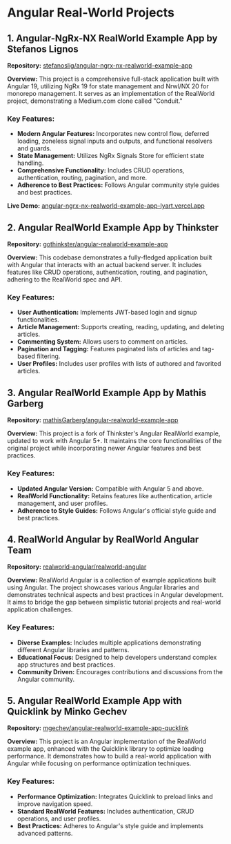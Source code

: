 
<body>
  <h1>Angular Real-World Projects</h1>

  <section>
    <h2>1. Angular-NgRx-NX RealWorld Example App by Stefanos Lignos</h2>
    <p><strong>Repository:</strong> <a href="https://github.com/stefanoslig/angular-ngrx-nx-realworld-example-app" target="_blank">stefanoslig/angular-ngrx-nx-realworld-example-app</a></p>
    <p><strong>Overview:</strong> This project is a comprehensive full-stack application built with Angular 19, utilizing NgRx 19 for state management and Nrwl/NX 20 for monorepo management. It serves as an implementation of the RealWorld project, demonstrating a Medium.com clone called "Conduit."</p>
    <h3>Key Features:</h3>
    <ul>
      <li><strong>Modern Angular Features:</strong> Incorporates new control flow, deferred loading, zoneless signal inputs and outputs, and functional resolvers and guards.</li>
      <li><strong>State Management:</strong> Utilizes NgRx Signals Store for efficient state handling.</li>
      <li><strong>Comprehensive Functionality:</strong> Includes CRUD operations, authentication, routing, pagination, and more.</li>
      <li><strong>Adherence to Best Practices:</strong> Follows Angular community style guides and best practices.</li>
    </ul>
    <p><strong>Live Demo:</strong> <a href="https://angular-ngrx-nx-realworld-example-app-lyart.vercel.app/home" target="_blank">angular-ngrx-nx-realworld-example-app-lyart.vercel.app</a></p>
  </section>

  <section>
    <h2>2. Angular RealWorld Example App by Thinkster</h2>
    <p><strong>Repository:</strong> <a href="https://github.com/gothinkster/angular-realworld-example-app" target="_blank">gothinkster/angular-realworld-example-app</a></p>
    <p><strong>Overview:</strong> This codebase demonstrates a fully-fledged application built with Angular that interacts with an actual backend server. It includes features like CRUD operations, authentication, routing, and pagination, adhering to the RealWorld spec and API.</p>
    <h3>Key Features:</h3>
    <ul>
      <li><strong>User Authentication:</strong> Implements JWT-based login and signup functionalities.</li>
      <li><strong>Article Management:</strong> Supports creating, reading, updating, and deleting articles.</li>
      <li><strong>Commenting System:</strong> Allows users to comment on articles.</li>
      <li><strong>Pagination and Tagging:</strong> Features paginated lists of articles and tag-based filtering.</li>
      <li><strong>User Profiles:</strong> Includes user profiles with lists of authored and favorited articles.</li>
    </ul>
  </section>

  <section>
    <h2>3. Angular RealWorld Example App by Mathis Garberg</h2>
    <p><strong>Repository:</strong> <a href="https://github.com/mathisGarberg/angular-realworld-example-app" target="_blank">mathisGarberg/angular-realworld-example-app</a></p>
    <p><strong>Overview:</strong> This project is a fork of Thinkster's Angular RealWorld example, updated to work with Angular 5+. It maintains the core functionalities of the original project while incorporating newer Angular features and best practices.</p>
    <h3>Key Features:</h3>
    <ul>
      <li><strong>Updated Angular Version:</strong> Compatible with Angular 5 and above.</li>
      <li><strong>RealWorld Functionality:</strong> Retains features like authentication, article management, and user profiles.</li>
      <li><strong>Adherence to Style Guides:</strong> Follows Angular's official style guide and best practices.</li>
    </ul>
  </section>

  <section>
    <h2>4. RealWorld Angular by RealWorld Angular Team</h2>
    <p><strong>Repository:</strong> <a href="https://github.com/realworld-angular/realworld-angular" target="_blank">realworld-angular/realworld-angular</a></p>
    <p><strong>Overview:</strong> RealWorld Angular is a collection of example applications built using Angular. The project showcases various Angular libraries and demonstrates technical aspects and best practices in Angular development. It aims to bridge the gap between simplistic tutorial projects and real-world application challenges.</p>
    <h3>Key Features:</h3>
    <ul>
      <li><strong>Diverse Examples:</strong> Includes multiple applications demonstrating different Angular libraries and patterns.</li>
      <li><strong>Educational Focus:</strong> Designed to help developers understand complex app structures and best practices.</li>
      <li><strong>Community Driven:</strong> Encourages contributions and discussions from the Angular community.</li>
    </ul>
  </section>

  <section>
    <h2>5. Angular RealWorld Example App with Quicklink by Minko Gechev</h2>
    <p><strong>Repository:</strong> <a href="https://github.com/mgechev/angular-realworld-example-app-qucklink" target="_blank">mgechev/angular-realworld-example-app-qucklink</a></p>
    <p><strong>Overview:</strong> This project is an Angular implementation of the RealWorld example app, enhanced with the Quicklink library to optimize loading performance. It demonstrates how to build a real-world application with Angular while focusing on performance optimization techniques.</p>
    <h3>Key Features:</h3>
    <ul>
      <li><strong>Performance Optimization:</strong> Integrates Quicklink to preload links and improve navigation speed.</li>
      <li><strong>Standard RealWorld Features:</strong> Includes authentication, CRUD operations, and user profiles.</li>
      <li><strong>Best Practices:</strong> Adheres to Angular's style guide and implements advanced patterns.</li>
    </ul>
  </section>
</body>
